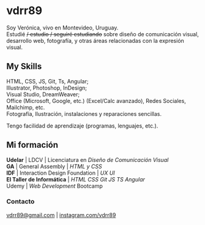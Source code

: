 # vdrr89


Soy Verónica, vivo en Montevideo, Uruguay.  
Estudié ~~/ estudio / seguiré estudiando~~ sobre diseño de comunicación visual, desarrollo web, fotografía, y otras áreas relacionadas con la expresión visual.




## My Skills


HTML, CSS, JS, Git, Ts, Angular;  
Illustrator, Photoshop, InDesign;  
Visual Studio, DreamWeaver;  
Office (Microsoft, Google, etc.) (Excel/Calc avanzado), Redes Sociales, Mailchimp, etc.  
Fotografía, Ilustración, instalaciones y reparaciones sencillas.  
  
Tengo facilidad de aprendizaje (programas, lenguajes, etc.).  




## Mi formación


**Udelar** | LDCV | Licenciatura en *Diseño de Comunicación Visual*  
**GA** | General Assembly | *HTML y CSS*  
**IDF** | Interaction Design Foundation | *UX UI*  
**El Taller de Informática** | *HTML CSS Git JS TS Angular*  
Udemy | *Web Development* Bootcamp  




### Contacto


[vdrr89@gmail.com](mailto:vdrr89@gmail.com) | [instagram.com/vdrr89](https://www.instagram.com/vdrr89)